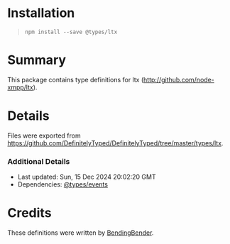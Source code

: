 # Installation
> `npm install --save @types/ltx`

# Summary
This package contains type definitions for ltx (http://github.com/node-xmpp/ltx).

# Details
Files were exported from https://github.com/DefinitelyTyped/DefinitelyTyped/tree/master/types/ltx.

### Additional Details
 * Last updated: Sun, 15 Dec 2024 20:02:20 GMT
 * Dependencies: [@types/events](https://npmjs.com/package/@types/events)

# Credits
These definitions were written by [BendingBender](https://github.com/BendingBender).

